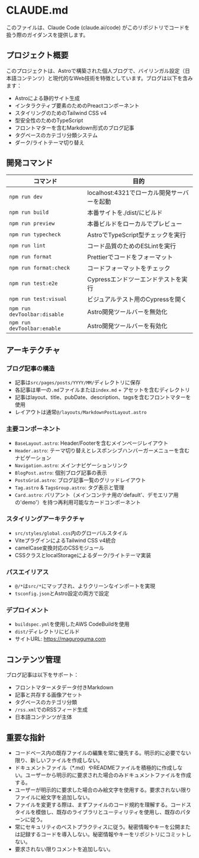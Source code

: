# CLAUDE.md

このファイルは、Claude Code (claude.ai/code) がこのリポジトリでコードを扱う際のガイダンスを提供します。

## プロジェクト概要

このプロジェクトは、Astroで構築された個人ブログで、バイリンガル設定（日本語コンテンツ）と現代的なWeb技術を特徴としています。ブログは以下を含みます：
- Astroによる静的サイト生成
- インタラクティブ要素のためのPreactコンポーネント  
- スタイリングのためのTailwind CSS v4
- 型安全性のためのTypeScript
- フロントマターを含むMarkdown形式のブログ記事
- タグベースのカテゴリ分類システム
- ダーク/ライトテーマ切り替え

## 開発コマンド

| コマンド | 目的 |
|---------|---------|
| `npm run dev` | localhost:4321でローカル開発サーバーを起動 |
| `npm run build` | 本番サイトを./dist/にビルド |
| `npm run preview` | 本番ビルドをローカルでプレビュー |
| `npm run typecheck` | AstroでTypeScript型チェックを実行 |
| `npm run lint` | コード品質のためのESLintを実行 |
| `npm run format` | Prettierでコードをフォーマット |
| `npm run format:check` | コードフォーマットをチェック |
| `npm run test:e2e` | Cypressエンドツーエンドテストを実行 |
| `npm run test:visual` | ビジュアルテスト用のCypressを開く |
| `npm run devToolbar:disable` | Astro開発ツールバーを無効化 |
| `npm run devToolbar:enable` | Astro開発ツールバーを有効化 |

## アーキテクチャ

### ブログ記事の構造
- 記事は`src/pages/posts/YYYY/MM/`ディレクトリに保存
- 各記事は単一の`.md`ファイルまたは`index.md` + アセットを含むディレクトリ
- 記事はlayout、title、pubDate、description、tagsを含むフロントマターを使用
- レイアウトは通常`@/layouts/MarkdownPostLayout.astro`

### 主要コンポーネント
- `BaseLayout.astro`: Header/Footerを含むメインページレイアウト
- `Header.astro`: テーマ切り替えとレスポンシブハンバーガーメニューを含むナビゲーション
- `Navigation.astro`: メインナビゲーションリンク
- `BlogPost.astro`: 個別ブログ記事の表示
- `PostsGrid.astro`: ブログ記事一覧のグリッドレイアウト
- `Tag.astro` & `TagsGroup.astro`: タグ表示と管理
- `Card.astro`: バリアント（メインコンテナ用の'default'、デモエリア用の'demo'）を持つ再利用可能なカードコンポーネント

### スタイリングアーキテクチャ
- `src/styles/global.css`内のグローバルスタイル
- ViteプラグインによるTailwind CSS v4統合
- camelCase変換対応のCSSモジュール
- CSSクラスとlocalStorageによるダーク/ライトテーマ実装

### パスエイリアス
- `@/*`は`src/*`にマップされ、よりクリーンなインポートを実現
- `tsconfig.json`とAstro設定の両方で設定

### デプロイメント
- `buildspec.yml`を使用したAWS CodeBuildを使用
- `dist/`ディレクトリにビルド
- サイトURL: https://maguroguma.com

## コンテンツ管理

ブログ記事は以下をサポート：
- フロントマターメタデータ付きMarkdown
- 記事と共存する画像アセット
- タグベースのカテゴリ分類
- `/rss.xml`でのRSSフィード生成
- 日本語コンテンツが主体

## 重要な指針

- コードベース内の既存ファイルの編集を常に優先する。明示的に必要でない限り、新しいファイルを作成しない。
- ドキュメントファイル（*.md）やREADMEファイルを積極的に作成しない。ユーザーから明示的に要求された場合のみドキュメントファイルを作成する。
- ユーザーが明示的に要求した場合のみ絵文字を使用する。要求されない限りファイルに絵文字を追加しない。
- ファイルを変更する際は、まずファイルのコード規約を理解する。コードスタイルを模倣し、既存のライブラリとユーティリティを使用し、既存のパターンに従う。
- 常にセキュリティのベストプラクティスに従う。秘密情報やキーを公開または記録するコードを導入しない。秘密情報やキーをリポジトリにコミットしない。
- 要求されない限りコメントを追加しない。

